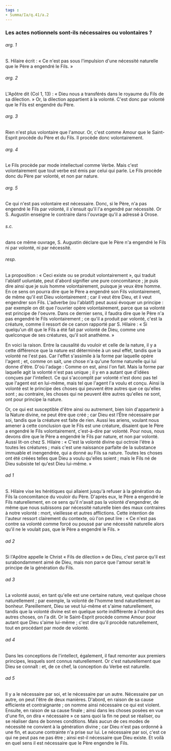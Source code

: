 ```yaml
---
tags : 
- Summa/Ia/q.41/a.2
---
```


### Les actes notionnels sont-ils nécessaires ou volontaires ?

###### arg. 1
S. Hilaire écrit : « Ce n'est pas sous l'impulsion d'une nécessité naturelle que le Père a engendré le Fils. » 

###### arg. 2
L'Apôtre dit (Col 1, 13) : « Dieu nous a transférés dans le royaume du Fils de sa dilection. » Or, la dilection appartient à la volonté. C'est donc par volonté que le Fils est engendré du Père. 

###### arg. 3
Rien n'est plus volontaire que l'amour. Or, c'est comme Amour que le Saint-Esprit procède du Père et du Fils. Il procède donc volontairement. 

###### arg. 4
Le Fils procède par mode intellectuel comme Verbe. Mais c'est volontairement que tout verbe est émis par celui qui parle. Le Fils procède donc du Père par volonté, et non par nature. 

###### arg. 5
Ce qui n'est pas volontaire est nécessaire. Donc, si le Père, n'a pas engendré le Fils par volonté, il s'ensuit qu'il l'a engendré par nécessité. Or S. Augustin enseigne le contraire dans l'ouvrage qu'il a adressé à Orose. 

###### s.c.
dans ce même ouvrage, S. Augustin déclare que le Père n'a engendré le Fils ni par volonté, ni par nécessité. 

###### resp.
La proposition : « Ceci existe ou se produit volontairement », qui traduit l'ablatif uoluntate, peut d'abord signifier une pure concomitance ; je puis dire ainsi que je suis homme volontairement, puisque je veux être homme. En ce sens on pourra dire que le Père a engendré son Fils volontairement, de même qu'il est Dieu volontairement ; car il veut être Dieu, et il veut engendrer son Fils. L'adverbe (ou l'ablatif) peut aussi évoquer un principe : par exemple on dit que l'ouvrier opère volontairement, parce que sa volonté est principe de l'oeuvre. Dans ce dernier sens, il faudra dire que le Père n'a pas engendré le Fils volontairement ; ce qu'il a produit par volonté, c'est la créature, comme il ressort de ce canon rapporté par S. Hilaire : « Si quelqu'un dit que le Fils a été fait par volonté de Dieu, comme une quelconque de ses créatures, qu'il soit anathème. » 

En voici la raison. Entre la causalité du vouloir et celle de la nature, il y a cette différence que la nature est déterminée à un seul effet, tandis que la volonté ne l'est pas. Car l'effet s'assimile à la forme par laquelle opère l'agent ; et, comme on sait, une chose n'a qu'une forme naturelle qui lui donne d'être. D'où l'adage : Comme on est, ainsi l'on fait. Mais la forme par laquelle agit la volonté n'est pas unique ; il y en a autant que d'idées conçues par l'intellect. Ce qui s'accomplit par volonté n'est donc pas tel que l'agent est en lui-même, mais tel que l'agent l'a voulu et conçu. Ainsi la volonté est le principe des choses qui peuvent être autres que ce qu'elles sont ; au contraire, les choses qui ne peuvent être autres qu'elles ne sont, ont pour principe la nature. 

Or, ce qui est susceptible d'être ainsi ou autrement, bien loin d'appartenir à la Nature divine, ne peut être que créé ; car Dieu est l’Être nécessaire par soi, tandis que la créature est faite de rien. Aussi les ariens, voulant nous amener à cette conclusion que le Fils est une créature, disaient que le Père a engendré le Fils volontairement, c'est-à-dire par volonté. Pour nous, nous devons dire que le Père a engendré le Fils par nature, et non par volonté. Aussi lit-on chez S. Hilaire : « C'est la volonté divine qui octroie l'être à toutes les créatures ; mais c'est une naissance parfaite de la substance immuable et inengendrée, qui a donné au Fils sa nature. Toutes les choses ont été créées telles que Dieu a voulu qu'elles soient ; mais le Fils né de Dieu subsiste tel qu'est Dieu lui-même. » 

###### ad 1
S. Hilaire vise les hérétiques qui allaient jusqu'à refuser à la génération du Fils la concomitance du vouloir du Père. D'après eux, le Père a engendré le Fils naturellement, en ce sens qu'il n'avait pas la volonté d'engendrer, de même que nous subissons par nécessité naturelle bien des maux contraires à notre volonté : mort, vieillesse et autres afflictions. Cette intention de l'auteur ressort clairement du contexte, où l'on peut lire : « Ce n'est pas contre sa volonté comme forcé ou poussé par une nécessité naturelle alors qu'il ne le voulait pas, que le Père a engendré le Fils. » 

###### ad 2
Si l'Apôtre appelle le Christ « Fils de dilection » de Dieu, c'est parce qu'il est surabondamment aimé de Dieu, mais non parce que l'amour serait le principe de la génération du Fils. 

###### ad 3
La volonté aussi, en tant qu'elle est une certaine nature, veut quelque chose naturellement ; par exemple, la volonté de l'homme tend naturellement au bonheur. Pareillement, Dieu se veut lui-même et s'aime naturellement, tandis que la volonté divine est en quelque sorte indifférente à l'endroit des autres choses, on l'a dit. Or le Saint-Esprit procède comme Amour pour autant que Dieu s'aime lui-même ; c'est dire qu'il procède naturellement, tout en procédant par mode de volonté. 

###### ad 4
Dans les conceptions de l'intellect, également, il faut remonter aux premiers principes, lesquels sont connus naturellement. Or c'est naturellement que Dieu se connaît : et, de ce chef, la conception du Verbe est naturelle. 

###### ad 5
Il y a le nécessaire par soi, et le nécessaire par un autre. Nécessaire par un autre, on peut l'être de deux manières. D'abord, en raison de sa cause efficiente et contraignante ; on nomme ainsi nécessaire ce qui est violent. Ensuite, en raison de sa cause finale ; ainsi dans les choses posées en vue d'une fin, on dira « nécessaire » ce sans quoi la fin ne peut se réaliser, ou se réaliser dans de bonnes conditions. Mais aucun de ces modes de nécessité ne convient à la génération divine ; car Dieu n'est pas ordonné à une fin, et aucune contrainte n'a prise sur lui. Le nécessaire par soi, c'est ce qui ne peut pas ne pas être ; ainsi est-il nécessaire que Dieu existe. Et voilà en quel sens il est nécessaire que le Père engendre le Fils. 



